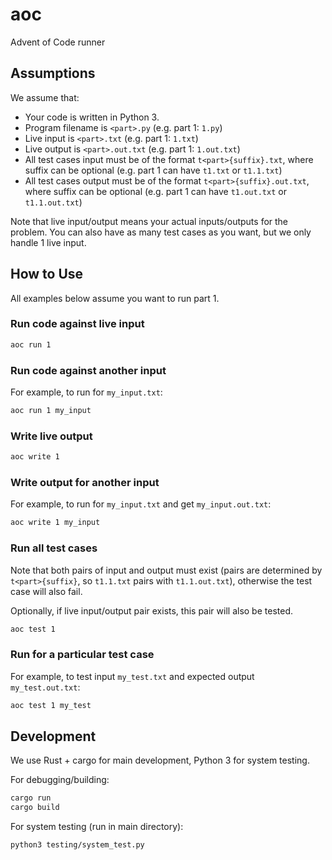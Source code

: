 # aoc

Advent of Code runner

## Assumptions

We assume that:

- Your code is written in Python 3.
- Program filename is `<part>.py` (e.g. part 1: `1.py`)
- Live input is `<part>.txt` (e.g. part 1: `1.txt`)
- Live output is `<part>.out.txt` (e.g. part 1: `1.out.txt`)
- All test cases input must be of the format `t<part>{suffix}.txt`, where suffix can be optional (e.g. part 1 can have `t1.txt` or `t1.1.txt`)
- All test cases output must be of the format `t<part>{suffix}.out.txt`, where suffix can be optional (e.g. part 1 can have `t1.out.txt` or `t1.1.out.txt`)

Note that live input/output means your actual inputs/outputs for the problem.
You can also have as many test cases as you want, but we only handle 1 live input.

## How to Use

All examples below assume you want to run part 1.

### Run code against live input

```bash
aoc run 1
```

### Run code against another input

For example, to run for `my_input.txt`:

```bash
aoc run 1 my_input
```

### Write live output

```bash
aoc write 1
```

### Write output for another input

For example, to run for `my_input.txt` and get `my_input.out.txt`:

```bash
aoc write 1 my_input
```

### Run all test cases

Note that both pairs of input and output must exist (pairs are determined
by `t<part>{suffix}`, so `t1.1.txt` pairs with `t1.1.out.txt`), otherwise
the test case will also fail.

Optionally, if live input/output pair exists, this pair will also be tested.

```bash
aoc test 1
```

### Run for a particular test case

For example, to test input `my_test.txt` and expected output `my_test.out.txt`:

```bash
aoc test 1 my_test
```

## Development

We use Rust + cargo for main development, Python 3 for system testing.

For debugging/building:

```bash
cargo run
cargo build
```

For system testing (run in main directory):

```bash
python3 testing/system_test.py
```
